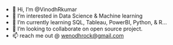 - 👋 Hi, I’m @VinodhRkumar
- 👀 I’m interested in Data Science & Machine learning
- 🌱 I’m currently learning SQL, Tableau, PowerBI, Python, & R...
- 💞️ I’m looking to collaborate on open source project.
- 📫 reach me out @ wenodhrock@gmail.com

<!---
VinodhRkumar/VinodhRkumar is a ✨ special ✨ repository because its `README.md` (this file) appears on your GitHub profile.
You can click the Preview link to take a look at your changes.
--->
